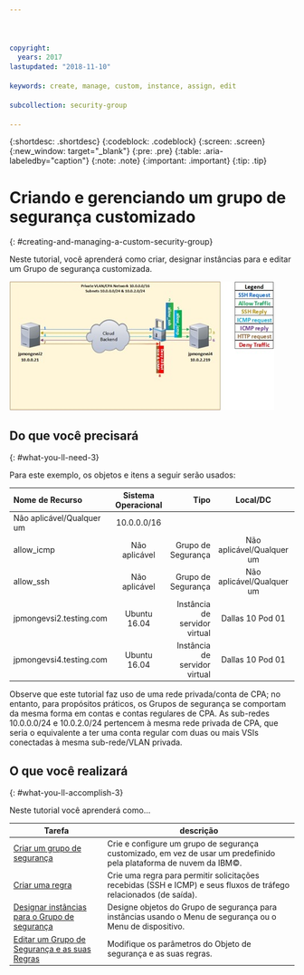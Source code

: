 ```yaml
---



copyright:
  years: 2017
lastupdated: "2018-11-10"

keywords: create, manage, custom, instance, assign, edit

subcollection: security-group

---
```


{:shortdesc: .shortdesc}
{:codeblock: .codeblock}
{:screen: .screen}
{:new_window: target="_blank"}
{:pre: .pre}
{:table: .aria-labeledby="caption"}
{:note: .note}
{:important: .important}
{:tip: .tip}

# Criando e gerenciando um grupo de segurança customizado
{: #creating-and-managing-a-custom-security-group}

Neste tutorial, você aprenderá como criar, designar instâncias para e editar um Grupo de segurança customizada.

![Grupo de segurança customizada](./images/goal.jpg)

## Do que você precisará
{: #what-you-ll-need-3}

Para este exemplo, os objetos e itens a seguir serão usados:

| Nome de Recurso  | Sistema Operacional | Tipo | Local/DC | IP/Sub-rede |
|:------------- |:---------------:| -------------:| :---------------:| ---------------:|
| Não aplicável/Qualquer um | 10.0.0.0/16 |
| allow_icmp | Não aplicável  | Grupo de Segurança | Não aplicável/Qualquer um | 0.0.0.0/0 |
| allow_ssh | Não aplicável | Grupo de Segurança | Não aplicável/Qualquer um | 0.0.0.0/0 |
|jpmongevsi2.testing.com | Ubuntu 16.04 | Instância de servidor virtual | Dallas 10 Pod 01 | 10.0.0.21 |
|jpmongevsi4.testing.com | Ubuntu 16.04 | Instância de servidor virtual |	Dallas 10 Pod 01	| 10.0.2.219 |


Observe que este tutorial faz uso de uma rede privada/conta de CPA; no entanto, para propósitos práticos, os Grupos de segurança se comportam da mesma forma em contas e contas regulares de CPA. As sub-redes 10.0.0.0/24 e 10.0.2.0/24 pertencem à mesma rede privada de CPA, que seria o equivalente a ter uma conta regular com duas ou mais VSIs conectadas à mesma sub-rede/VLAN privada.


## O que você realizará
{: #what-you-ll-accomplish-3}

Neste tutorial você aprenderá como...

Tarefa  | descrição
------------- | -------------
[Criar um grupo de segurança](/docs/infrastructure/security-groups?topic=security-groups-creating-a-security-group) | Crie e configure um grupo de segurança customizado, em vez de usar um predefinido pela plataforma de nuvem da IBM©.
[Criar uma regra](/docs/infrastructure/security-groups?topic=security-groups-creating-a-new-rule) | Crie uma regra para permitir solicitações recebidas (SSH e ICMP) e seus fluxos de tráfego relacionados (de saída).
[Designar instâncias para o Grupo de segurança](/docs/infrastructure/security-groups?topic=security-groups-assigning-instances-to-the-security-group) | Designe objetos do Grupo de segurança para instâncias usando o Menu de segurança ou o Menu de dispositivo.
[Editar um Grupo de Segurança e as suas Regras](/docs/infrastructure/security-groups?topic=security-groups-editing-a-security-group) | Modifique os parâmetros do Objeto de segurança e as suas regras.
